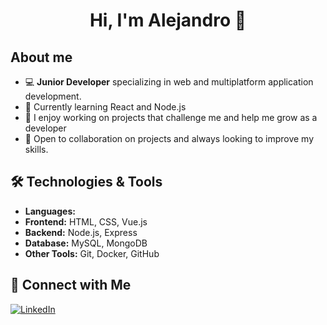 <div align="center">
<h1 align="center">Hi, I'm Alejandro 👋</h1>
</div>

## About me

- 💻  **Junior Developer** specializing in web and multiplatform application development.
- 🌱 Currently learning React and Node.js
- 🚀 I enjoy working on projects that challenge me and help me grow as a developer
- 🎯 Open to collaboration on projects and always looking to improve my skills.  

## 🛠️ Technologies & Tools
- **Languages:**
- **Frontend:** HTML, CSS, Vue.js
- **Backend:** Node.js, Express
- **Database:** MySQL, MongoDB
- **Other Tools:** Git, Docker, GitHub

## 🔗 Connect with Me
[![LinkedIn](https://img.shields.io/badge/LinkedIn-Profile-blue)](https://www.linkedin.com/in/alejandro-navarro-puig-7611891bb/)
